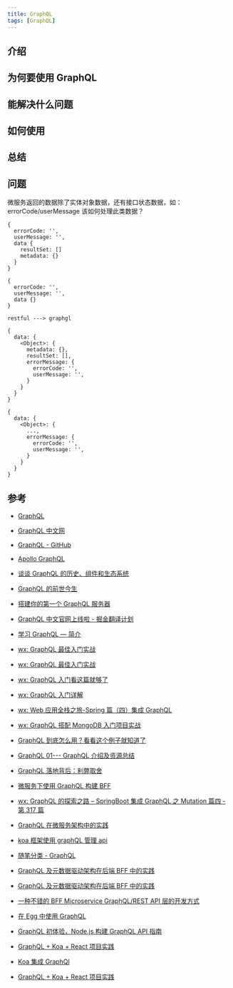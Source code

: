 ```yaml
---
title: GraphQL
tags: [GraphQL]
---
```


## 介绍

## 为何要使用 GraphQL

## 能解决什么问题

## 如何使用

## 总结

## 问题

微服务返回的数据除了实体对象数据，还有接口状态数据，如：errorCode/userMessage 该如何处理此类数据？

```text
{
  errorCode: '',
  userMessage: '',
  data {
    resultSet: []
    metadata: {}
  }
}

{
  errorCode: '',
  userMessage: '',
  data {}
}

restful ---> graphgl

{
  data: {
    <Object>: {
      metadata: {},
      resultSet: [],
      errorMessage: {
        errorCode: '',
        userMessage: '',
      }
    }
  }
}

{
  data: {
    <Object>: {
      ...,
      errorMessage: {
        errorCode: '',
        userMessage: '',
      }
    }
  }
}
```

## 参考

- [GraphQL](https://graphql.org/)

- [GraphQL 中文网](https://graphql.cn/)

- [GraphQL - GitHub](https://github.com/graphql)

- [Apollo GraphQL](https://www.apollographql.com/)

- [谈谈 GraphQL 的历史、组件和生态系统](https://zhuanlan.zhihu.com/p/83243994)

- [GraphQL 的前世今生](https://www.cnblogs.com/xiandnc/p/9162298.html)

- [搭建你的第一个 GraphQL 服务器](https://zhuanlan.zhihu.com/p/20468051)

- [GraphQL 中文官网上线啦 - 掘金翻译计划](https://zhuanlan.zhihu.com/p/30234751)

- [学习 GraphQL — 简介](https://www.jianshu.com/p/6721b66c5ac8)

- [wx: GraphQL 最佳入门实战](https://mp.weixin.qq.com/s/KalliFefy7fxBYd2xQaAqg)

- [wx: GraphQL 最佳入门实战](https://mp.weixin.qq.com/s/RDNQb05UVUpfv2e9ELy3KA)

- [wx: GraphQL 入门看这篇就够了](https://mp.weixin.qq.com/s/YjLuf3Oebmw0Zo6Xx-0qKg)

- [wx: GraphQL 入门详解](https://mp.weixin.qq.com/s/ZRgAv_3Ghz6hwBVwcTTl2A)

- [wx: Web 应用全栈之旅-Spring 篇（四）集成 GraphQL](https://mp.weixin.qq.com/s/gbdMDkYfwH0Ntlp6eFBCPQ)

- [wx: GraphQL 搭配 MongoDB 入门项目实战](https://mp.weixin.qq.com/s/YrnetcRCkRFTK85VQy8muw)

- [GraphQL 到底怎么用？看看这个例子就知道了](https://www.infoq.cn/article/i5JMm54_aWrRZcem1VgH)

- [GraphQL 01--- GraphQL 介绍及资源总结](https://www.cnblogs.com/kingkangstudy/p/10471466.html)

- [GraphQL 落地背后：利弊取舍](https://segmentfault.com/a/1190000022369233)

- [微服务下使用 GraphQL 构建 BFF](https://zhuanlan.zhihu.com/p/35108457)

- [wx: GraphQL 的探索之路 – SpringBoot 集成 GraphQL 之 Mutation 篇四 - 第 317 篇](https://mp.weixin.qq.com/s?src=11&timestamp=1631080395&ver=3301&signature=WeRG6uB9AXt3LAW-U7Kwh*TImt4EXTGrViy4yT00yBxYarD6i3Ms6glpNV9X6QVKr13noNm7P16zPa5B4ek9BkiysMfGp5reN5psuOfvE476V2Xa36qMJZy92DtEFuEk&new=1)

- [GraphQL 在微服务架构中的实践](https://www.sohu.com/a/247483401_465223)

- [koa 框架使用 graphQL 管理 api](https://blog.csdn.net/qq_40816649/article/details/88419762)

- [随笔分类 - GraphQL](https://www.cnblogs.com/time-is-life/category/1247154.html)

- [GraphQL 及元数据驱动架构在后端 BFF 中的实践](https://juejin.cn/post/6959487456517292040)

- [GraphQL 及元数据驱动架构在后端 BFF 中的实践](https://zhuanlan.zhihu.com/p/370436576)

- [一种不错的 BFF Microservice GraphQL/REST API 层的开发方式](https://www.cnblogs.com/hacker-linner/p/14108237.html)

- [在 Egg 中使用 GraphQL](https://zhuanlan.zhihu.com/p/30604868)

- [GraphQL 初体验，Node.js 构建 GraphQL API 指南](https://zhuanlan.zhihu.com/p/262050717)

- [GraphQL + Koa + React 项目实践](https://mp.weixin.qq.com/s?src=11&timestamp=1632980781&ver=3345&signature=fyhWa2Cco8Szp3s8nxEWzTCXSagEvf9C-eQFj7rmO7p-TH1nlfurwQB-3Kv9htKDfxRg9DlLu--eaom1rR*opCDvO41GkO0aV8jCa29FnXasjqa9u9jrotq47GYRGJdS&new=1)

- [Koa 集成 GraphQl](https://www.jianshu.com/p/f1ea4a6b0307)

- [GraphQL + Koa + React 项目实践](https://mp.weixin.qq.com/s?src=11&timestamp=1633672647&ver=3361&signature=GS9gY0LsMZ2EANsTRmc5K1MVjyJLR*TVHlUxBdxRgb66wmBw03DO8TXB9k5QxuVl3b5y5QbzoJ8Zs0zlHGMvZYHfU8pWCCvW85fnAUTdE5Ij6Y3ET*2iLQ*BRm3jLsdc&new=1)
